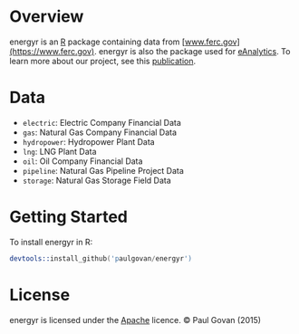 # Overview
energyr is an [R](https://www.r-project.org) package containing data from [www.ferc.gov](https://www.ferc.gov). energyr is also the package used for [eAnalytics](http://paulgovan.github.io/eAnalytics/). To learn more about our project, see this [publication](http://ascelibrary.org/doi/abs/10.1061/9780784413012.143).

# Data
* `electric`: Electric Company Financial Data
* `gas`: Natural Gas Company Financial Data
* `hydropower`: Hydropower Plant Data
* `lng`: LNG Plant Data
* `oil`: Oil Company Financial Data
* `pipeline`: Natural Gas Pipeline Project Data
* `storage`: Natural Gas Storage Field Data

# Getting Started
To install energyr in R:

```S
devtools::install_github('paulgovan/energyr')
```

# License
energyr is licensed under the [Apache](http://www.apache.org/licenses/LICENSE-2.0) licence. &copy; Paul Govan (2015)
